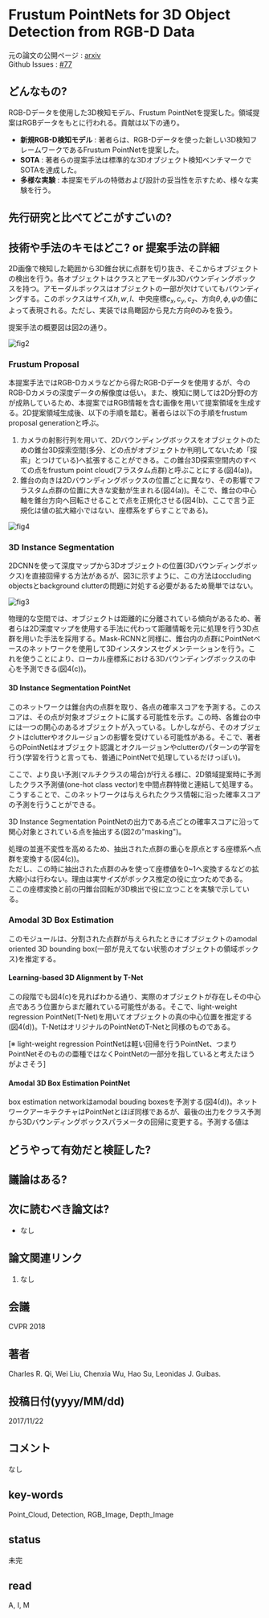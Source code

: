 # Frustum PointNets for 3D Object Detection from RGB-D Data

元の論文の公開ページ : [arxiv](https://arxiv.org/abs/1711.08488)  
Github Issues : [#77](https://github.com/Obarads/obarads.github.io/issues/77)

## どんなもの?
RGB-Dデータを使用した3D検知モデル、Frustum PointNetを提案した。領域提案はRGBデータをもとに行われる。貢献は以下の通り。

- **新規RGB-D検知モデル** : 著者らは、RGB-Dデータを使った新しい3D検知フレームワークであるFrustum PointNetを提案した。
- **SOTA** : 著者らの提案手法は標準的な3Dオブジェクト検知ベンチマークでSOTAを達成した。
- **多様な実験** : 本提案モデルの特徴および設計の妥当性を示すため、様々な実験を行う。

## 先行研究と比べてどこがすごいの?

## 技術や手法のキモはどこ? or 提案手法の詳細
2D画像で検知した範囲から3D錐台状に点群を切り抜き、そこからオブジェクトの検出を行う。各オブジェクトはクラスとアモーダル3Dバウンディングボックスを持つ。アモーダルボックスはオブジェクトの一部が欠けていてもバウンディングする。このボックスはサイズ$h,w,l$、中央座標$c_ x,c_ y, c_ z$、方向$\theta,\phi,\psi$の値によって表現される。ただし、実装では鳥瞰図から見た方向$\theta$のみを扱う。

提案手法の概要図は図2の通り。

![fig2](img/FPf3ODfRD/fig2.png)

### Frustum Proposal
本提案手法ではRGB-Dカメラなどから得たRGB-Dデータを使用するが、今のRGB-Dカメラの深度データの解像度は低い。また、検知に関しては2D分野の方が成熟しているため、本提案ではRGB情報を含む画像を用いて提案領域を生成する。2D提案領域生成後、以下の手順を踏む。著者らは以下の手順をfrustum proposal generationと呼ぶ。

1. カメラの射影行列を用いて、2Dバウンディングボックスをオブジェクトのための錐台3D探索空間(多分、どの点がオブジェクトか判明してないため「探索」とつけている)へ拡張することができる。この錐台3D探索空間内のすべての点をfrustum point cloud(フラスタム点群)と呼ぶことにする(図4(a))。
2. 錐台の向きは2Dバウンディングボックスの位置ごとに異なり、その影響でフラスタム点群の位置に大きな変動が生まれる(図4(a))。そこで、錐台の中心軸を錐台方向へ回転させることで点を正規化させる(図4(b)、ここで言う正規化は値の拡大縮小ではない、座標系をずらすことである)。

![fig4](img/FPf3ODfRD/fig4.png)

### 3D Instance Segmentation
2DCNNを使って深度マップから3Dオブジェクトの位置(3Dバウンディングボックス)を直接回帰する方法があるが、図3に示すように、この方法はoccluding objectsとbackground clutterの問題に対処する必要があるため簡単ではない。

![fig3](img/FPf3ODfRD/fig3.png)

物理的な空間では、オブジェクトは距離的に分離されている傾向があるため、著者らは2D深度マップを使用する手法に代わって距離情報を元に処理を行う3D点群を用いた手法を採用する。Mask-RCNNと同様に、錐台内の点群にPointNetベースのネットワークを使用して3Dインスタンスセグメンテーションを行う。これを使うことにより、ローカル座標系における3Dバウンディングボックスの中心を予測できる(図4(c))。

#### 3D Instance Segmentation PointNet
このネットワークは錐台内の点群を取り、各点の確率スコアを予測する。このスコアは、その点が対象オブジェクトに属する可能性を示す。この時、各錐台の中には一つの関心のあるオブジェクトが入っている。しかしながら、そのオブジェクトはclutterやオクルージョンの影響を受けている可能性がある。そこで、著者らのPointNetはオブジェクト認識とオクルージョンやclutterのパターンの学習を行う(学習を行うと言っても、普通にPointNetで処理しているだけっぽい)。

ここで、より良い予測(マルチクラスの場合)が行える様に、2D領域提案時に予測したクラス予測値(one-hot class vector)を中間点群特徴と連結して処理する。こうすることで、このネットワークは与えられたクラス情報に沿った確率スコアの予測を行うことができる。

3D Instance Segmentation PointNetの出力である点ごとの確率スコアに沿って関心対象とされている点を抽出する(図2の"masking")。

処理の並進不変性を高めるため、抽出された点群の重心を原点とする座標系へ点群を変換する(図4(c))。  
ただし、この時に抽出された点群のみを使って座標値を0~1へ変換するなどの拡大縮小は行わない。理由は実サイズがボックス推定の役に立つためである。  
ここの座標変換と前の円錐台回転が3D検出で役に立つことを実験で示している。

### Amodal 3D Box Estimation
このモジュールは、分割された点群が与えられたときにオブジェクトのamodal oriented 3D bounding box(一部が見えてない状態のオブジェクトの領域ボックス)を推定する。

#### Learning-based 3D Alignment by T-Net
この段階でも図4(c)を見ればわかる通り、実際のオブジェクトが存在しその中心点であろう位置からまだ離れている可能性がある。そこで、light-weight regression PointNet(T-Net)を用いてオブジェクトの真の中心位置を推定する(図4(d))。T-NetはオリジナルのPointNetのT-Netと同様のものである。

[※ light-weight regression PointNetは軽い回帰を行うPointNet、つまりPointNetそのものの亜種ではなくPointNetの一部分を指していると考えたほうがよさそう]

#### Amodal 3D Box Estimation PointNet
box estimation networkはamodal bouding boxesを予測する(図4(d))。ネットワークアーキテクチャはPointNetとほぼ同様であるが、最後の出力をクラス予測から3Dバウンディングボックスパラメータの回帰に変更する。予測する値は

## どうやって有効だと検証した?

## 議論はある?

## 次に読むべき論文は?
- なし

## 論文関連リンク
1. なし

## 会議
CVPR 2018

## 著者
Charles R. Qi, Wei Liu, Chenxia Wu, Hao Su, Leonidas J. Guibas.

## 投稿日付(yyyy/MM/dd)
2017/11/22

## コメント
なし

## key-words
Point_Cloud, Detection, RGB_Image, Depth_Image

## status
未完

## read
A, I, M